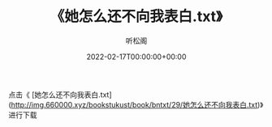 ﻿---
title:  《她怎么还不向我表白.txt》
date:   2022-02-17T00:00:00+00:00
author: 听松阁
layout: post
permalink: /她怎么还不向我表白/
categories: 小说
tags: [小说]
---

点击《 [她怎么还不向我表白.txt](<a href="http://img.660000.xyz/bookstukust/book/bntxt/29/" target=_blank>http://img.660000.xyz/bookstukust/book/bntxt/29/她怎么还不向我表白.txt)》进行下载